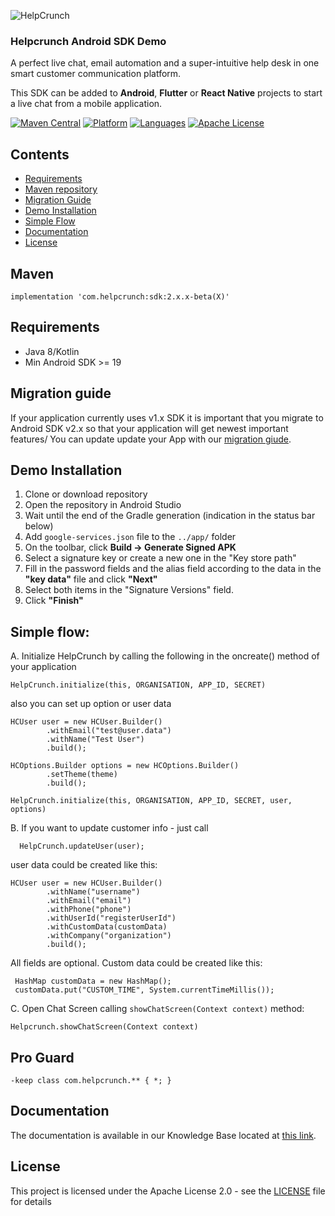
![HelpCrunch](https://helpcrunch.com/img/layout/menu/logo.svg)

### Helpcrunch Android SDK Demo
A perfect live chat, email automation and a super-intuitive help desk in one smart customer communication platform.

This SDK can be added to **Android**, **Flutter** or **React Native** projects to start a live chat from a mobile application.

[![Maven Central](https://maven-badges.herokuapp.com/maven-central/com.helpcrunch/sdk/badge.svg)](https://maven-badges.herokuapp.com/maven-central/com.helpcrunch/sdk) [![Platform](https://img.shields.io/badge/platforms-Android-green.svg)]() [![Languages](https://img.shields.io/badge/languages-Kotlin-F18E33.svg)]()  [![Apache License](http://img.shields.io/badge/license-APACHE2-blue.svg?style=flat)](https://www.apache.org/licenses/LICENSE-2.0.html)
## Contents

- [Requirements](#requirements)
- [Maven repository](#maven)
- [Migration Guide](#migration-guide)
- [Demo Installation](#demo-installation)
- [Simple Flow](#simple-flow)
- [Documentation](#documentation)
- [License](#license)

##  Maven
    implementation 'com.helpcrunch:sdk:2.x.x-beta(X)'

## Requirements
 - Java 8/Kotlin
 - Min Android SDK >= 19

## Migration guide

If your application currently uses v1.x SDK it is important that you migrate to Android SDK v2.x so that your application will get newest important features/ You can update update your App with our [migration giude](https://helpcrunch.helpcrunch.com/knowledge-base/articles/245).

## Demo Installation
1. Clone or download repository
2. Open the repository in Android Studio
3. Wait until the end of the Gradle generation (indication in the status bar below)
4. Add `google-services.json` file to the `../app/` folder
5. On the toolbar, click **Build -> Generate Signed APK**
6. Select a signature key or create a new one in the "Key store path"
7. Fill in the password fields and the alias field according to the data in the **"key data"** file and click **"Next"**
8. Select both items in the "Signature Versions" field.
9. Click **"Finish"**

## Simple flow:
A. Initialize HelpCrunch by calling the following in the oncreate() method of your application

    HelpCrunch.initialize(this, ORGANISATION, APP_ID, SECRET)

also you can set up option or user data

    HCUser user = new HCUser.Builder()
            .withEmail("test@user.data")
            .withName("Test User")
            .build();

    HCOptions.Builder options = new HCOptions.Builder()
	        .setTheme(theme)
	        .build();

    HelpCrunch.initialize(this, ORGANISATION, APP_ID, SECRET, user, options)

B. If you want to update customer info - just call

      HelpCrunch.updateUser(user);

user data could be created like this:

    HCUser user = new HCUser.Builder()
            .withName("username")
            .withEmail("email")
            .withPhone("phone")
            .withUserId("registerUserId")
            .withCustomData(customData)
            .withCompany("organization")
            .build();

All fields are optional. Custom data could be created like this:

     HashMap customData = new HashMap();
     customData.put("CUSTOM_TIME", System.currentTimeMillis());
C. Open Chat Screen calling `showChatScreen(Context context)` method:

    Helpcrunch.showChatScreen(Context context)

## Pro Guard

    -keep class com.helpcrunch.** { *; }

## Documentation

The documentation is available in our Knowledge Base located at [this link](https://docs.helpcrunch.com/android-sdk).

## License

This project is licensed under the Apache License 2.0 - see the [LICENSE](LICENSE) file for details
